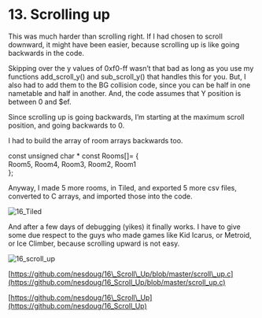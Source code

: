 # 13. Scrolling up

This was much harder than scrolling right. If I had chosen to scroll downward, it might have been easier, because scrolling up is like going backwards in the code.

Skipping over the y values of 0xf0-ff wasn’t that bad as long as you use my functions add\_scroll\_y\(\) and sub\_scroll\_y\(\) that handles this for you. But, I also had to add them to the BG collision code, since you can be half in one nametable and half in another. And, the code assumes that Y position is between 0 and $ef.

Since scrolling up is going backwards, I’m starting at the maximum scroll position, and going backwards to 0.

I had to build the array of room arrays backwards too.

const unsigned char \* const Rooms\[\]= {  
 Room5, Room4, Room3, Room2, Room1  
 };

Anyway, I made 5 more rooms, in Tiled, and exported 5 more csv files, converted to C arrays, and imported those into the code.

![16\_Tiled](https://nesdoug.files.wordpress.com/2018/09/16_tiled.png?w=924)

And after a few days of debugging \(yikes\) it finally works. I have to give some due respect to the guys who made games like Kid Icarus, or Metroid, or Ice Climber, because scrolling upward is not easy.

![16\_scroll\_up](https://nesdoug.files.wordpress.com/2018/09/16_scroll_up.png?w=924)

[https://github.com/nesdoug/16\_Scroll\_Up/blob/master/scroll\_up.c](https://github.com/nesdoug/16_Scroll_Up/blob/master/scroll_up.c)

[https://github.com/nesdoug/16\_Scroll\_Up](https://github.com/nesdoug/16_Scroll_Up)

